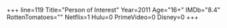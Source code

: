 +++
line=119
Title="Person of Interest"
Year=2011
Age="16+"
IMDb="8.4"
RottenTomatoes=""
Netflix=1
Hulu=0
PrimeVideo=0
Disney=0
+++

